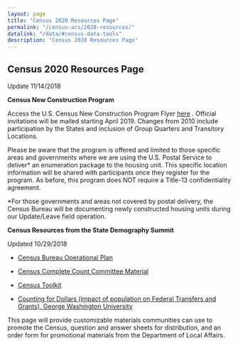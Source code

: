 ```yaml
---
layout: page
title: "Census 2020 Resources Page"
permalink: "/census-acs/2020-resources/"
datalink: "/data/#census-data-tools"
description: "Census 2020 Resources Page"
---
```


## Census 2020 Resources Page

Update 11/14/2018

**Census New Construction Program**

Access the U.S. Census New Construction Program Flyer [here](https://drive.google.com/open?id=150NAdBhsWChmsYvcVtvJDodcMfqyt1kp) . 
Official invitations will be mailed starting April 2019.  Changes from 2010 include participation by the States and inclusion of Group Quarters and Transitory Locations.


Please be aware that the program is offered and limited to those specific areas and governments where we are using the U.S. Postal Service to deliver* an enumeration package to the housing unit.  This specific location information will be shared with participants once they register for the program.  As before, this program does NOT require a Title-13 confidentiality agreement.


*For those governments and areas not covered by postal delivery, the Census Bureau will be documenting newly constructed housing units during our Update/Leave field operation.



**Census Resources from the State Demography Summit**

Updated 10/29/2018

* [Census Bureau Operational Plan](https://www.census.gov/programs-surveys/decennial-census/2020-census/planning-management/program-briefings.html)

*	[Census Complete Count Committee Material](https://www.census.gov/programs-surveys/decennial-census/2020-census/complete_count.html)

*	[Census Toolkit](https://www.census.gov/partners/toolkits.html) 

*	[Counting for Dollars (impact of population on Federal Transfers and Grants), George Washington University](https://gwipp.gwu.edu/counting-dollars-2020-role-decennial-census-geographic-distribution-federal-funds) 

 
This page will provide customizable materials communities can use to promote the Census, question and answer sheets for distribution, and an order form for promotional materials from the Department of Local Affairs.
 

